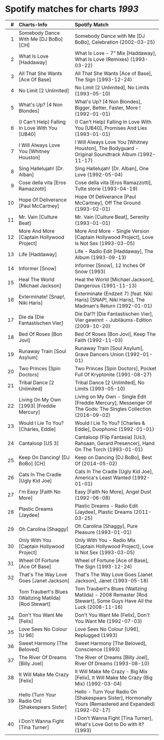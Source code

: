 # Spotify matches for charts *1993*

|    # | Charts-Info                                           | Spotify Match                                                                                                   |
| ---: | :---------------------------------------------------- | :-------------------------------------------------------------------------------------------------------------- |
|    1 | Somebody Dance With Me [DJ BoBo] [CH]                 | Somebody Dance with Me [DJ BoBo], Celebration (2002-03-25)                                                      |
|    2 | What Is Love [Haddaway]                               | What Is Love - 7" Mix [Haddaway], What Is Love (Remixes) (1993-03-22)                                           |
|    3 | All That She Wants [Ace Of Base]                      | All That She Wants [Ace of Base], The Sign (1993-12-24)                                                         |
|    4 | No Limit [2 Unlimited]                                | No Limit [2 Unlimited], No Limits (1993-05-10)                                                                  |
|    5 | What's Up? [4 Non Blondes]                            | What's Up? [4 Non Blondes], Bigger, Better, Faster, More ! (1992-01-01)                                         |
|    6 | (I Can't Help) Falling In Love With You [UB40]        | (I Can't Help) Falling In Love With You [UB40], Promises And Lies (1993-01-01)                                  |
|    7 | I Will Always Love You [Whitney Houston]              | I Will Always Love You [Whitney Houston], The Bodyguard - Original Soundtrack Album (1992-11-17)                |
|    8 | Sing Hallelujah! [Dr. Alban]                          | Sing Hallelujah! [Dr. Alban], One Love (1992-05-04)                                                             |
|    9 | Cose della vita [Eros Ramazzotti]                     | Cose della vita [Eros Ramazzotti], Tutte storie (1993-04-19)                                                    |
|   10 | Hope Of Deliverance [Paul McCartney]                  | Hope Of Deliverance [Paul McCartney], Off The Ground (1993-02-01)                                               |
|   11 | Mr. Vain [Culture Beat]                               | Mr. Vain [Culture Beat], Serenity (1993-01-01)                                                                  |
|   12 | More And More [Captain Hollywood Project]             | More And More - Single Version [Captain Hollywood Project], Love Is Not Sex (1993-03-05)                        |
|   13 | Life [Haddaway]                                       | Life - Radio Edit [Haddaway], The Album (1993-09-13)                                                            |
|   14 | Informer [Snow]                                       | Informer [Snow], 12 Inches Of Snow (1993)                                                                       |
|   15 | Heal The World [Michael Jackson]                      | Heal the World [Michael Jackson], Dangerous (1991-11-13)                                                        |
|   16 | Exterminate! [Snap!, Niki Haris]                      | Exterminate (Endzeit 7) [feat. Niki Haris] [SNAP!, Niki Haris], The Madman's Return (1992-01-01)                |
|   17 | Die da [Die Fantastischen Vier]                       | Die Da!?! [Die Fantastischen Vier], Vier gewinnt - Jubiläums-Edition (2009-10-20)                               |
|   18 | Bed Of Roses [Bon Jovi]                               | Bed Of Roses [Bon Jovi], Keep The Faith (1992-11-03)                                                            |
|   19 | Runaway Train [Soul Asylum]                           | Runaway Train [Soul Asylum], Grave Dancers Union (1992-01-01)                                                   |
|   20 | Two Princes [Spin Doctors]                            | Two Princes [Spin Doctors], Pocket Full Of Kryptonite (1991-08-27)                                              |
|   21 | Tribal Dance [2 Unlimited]                            | Tribal Dance [2 Unlimited], No Limits (1993-05-10)                                                              |
|   22 | Living On My Own [1993] [Freddie Mercury]             | Living on My Own - Single Edit [Freddie Mercury], Messenger Of The Gods: The Singles Collection (2016-09-02)    |
|   23 | Would I Lie To You? [Charles, Eddie]                  | Would I Lie To You? [Charles & Eddie], Duophonic (1992-01-01)                                                   |
|   24 | Cantaloop [US 3]                                      | Cantaloop (Flip Fantasia) [Us3, Rahsaan, Gerard Presencer], Hand On The Torch (1993-01-01)                      |
|   25 | Keep On Dancing! [DJ BoBo] [CH]                       | Keep on Dancing [DJ BoBo], Best Of (2014-05-02)                                                                 |
|   26 | Cats In The Cradle [Ugly Kid Joe]                     | Cats In The Cradle [Ugly Kid Joe], America's Least Wanted (1992-01-01)                                          |
|   27 | I'm Easy [Faith No More]                              | Easy [Faith No More], Angel Dust (1992-06-08)                                                                   |
|   28 | Plastic Dreams [Jaydee]                               | Plastic Dreams - Radio Edit [Jaydee], Plastic Dreams (2011-03-25)                                               |
|   29 | Oh Carolina [Shaggy]                                  | Oh Carolina [Shaggy], Pure Pleasure (1993-01-01)                                                                |
|   30 | Only With You [Captain Hollywood Project]             | Only With You - Radio Mix [Captain Hollywood Project], Love Is Not Sex (1993-03-05)                             |
|   31 | Wheel Of Fortune [Ace Of Base]                        | Wheel of Fortune [Ace of Base], The Sign (1993-12-24)                                                           |
|   32 | That's The Way Love Goes [Janet Jackson]              | That's The Way Love Goes [Janet Jackson], Janet (1993-05-18)                                                    |
|   33 | Tom Traubert's Blues (Waltzing Matilda) [Rod Stewart] | Tom Traubert's Blues (Waltzing Matilda) - 2008 Remaster [Rod Stewart], Some Guys Have All the Luck (2008-11-16) |
|   34 | Don't You Want Me [Felix]                             | Don't You Want Me [Felix], Don't You Want Me (1992-07-03)                                                       |
|   35 | Love Sees No Colour [U 96]                            | Love Sees No Colour [U96], Replugged (1993)                                                                     |
|   36 | Sweet Harmony [The Beloved]                           | Sweet Harmony [The Beloved], Conscience (1993)                                                                  |
|   37 | The River Of Dreams [Billy Joel]                      | The River of Dreams [Billy Joel], River Of Dreams (1993-08-10)                                                  |
|   38 | It Will Make Me Crazy [Felix]                         | It Will Make Me Crazy - Big Mix [Felix], It Will Make Me Crazy (Big Mix) (1992-03-04)                           |
|   39 | Hello (Turn Your Radio On) [Shakespears Sister]       | Hello - Turn Your Radio On [Shakespears Sister], Hormonally Yours (Remastered and Expanded) (1992-02-17)        |
|   40 | I Don't Wanna Fight [Tina Turner]                     | I Don't Wanna Fight [Tina Turner], What's Love Got to Do with It? (1993)                                        |

